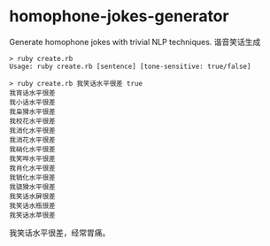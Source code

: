 # homophone-jokes-generator
Generate homophone jokes with trivial NLP techniques. 谐音笑话生成

```
> ruby create.rb
Usage: ruby create.rb [sentence] [tone-sensitive: true/false]

> ruby create.rb 我笑话水平很差 true
我宵话水平很差
我小话水平很差
我枭猾水平很差
我校花水平很差
我消化水平很差
我消花水平很差
我硝化水平很差
我笑哗水平很差
我肖化水平很差
我销化水平很差
我骁猾水平很差
我笑话水屏很差
我笑话水瓶很差
我笑话水苹很差
```

我笑话水平很差，经常胃痛。
